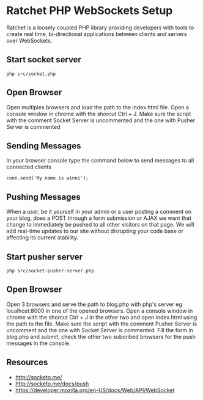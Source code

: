 # Ratchet PHP WebSockets Setup
Ratchet is a loosely coupled PHP library providing developers with tools to create real time, bi-directional applications between clients and servers over WebSockets.

## Start socket server 
```
php src/socket.php 
```

## Open Browser
Open multiples browsers and load the path to the index.html file. Open a console window in chrome with the shorcut
Ctrl + J. Make sure the script with the comment Socket Server is uncommented and the one with Pusher Server is commented

## Sending Messages
In your browser console type the command below to send messages to all connected clients
```
conn.send('My name is winni');
```

## Pushing Messages
When a user, be it yourself in your admin or a user posting a comment on your blog, does a POST through a form submission or AJAX we want that change to immediately be pushed to all other visitors on that page. We will add real-time updates to our site without disrupting your code base or affecting its current stability.

## Start pusher server 
```
php src/socket-pusher-server.php 
```

## Open Browser
Open 3 browsers and serve the path to blog.php with php's server eg localhost:8000 in one of the opened browsers. Open a console window in chrome with the shorcut
Ctrl + J in the other two and open index.html using the path to the file.
Make sure the script with the comment Pusher Server is uncomment and the one with Socket Server is commented.
Fill the form in blog.php and submit, check the other two subcribed browsers for the push messages in the console.

## Resources
- http://socketo.me/
- http://socketo.me/docs/push
- https://developer.mozilla.org/en-US/docs/Web/API/WebSocket